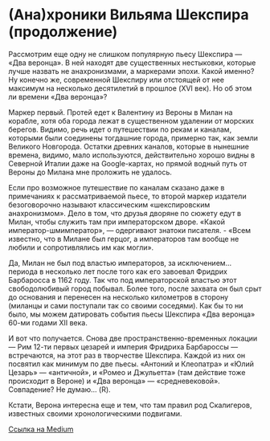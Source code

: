 # (Ана)хроники Вильяма Шекспира (продолжение)

Рассмотрим еще одну не слишком популярную пьесу Шекспира — «Два веронца». В ней находят две существенных нестыковки, которые лучше назвать не анахронизмами, а маркерами эпохи. Какой именно? Ну конечно же, современной Шекспиру или отстоящей от нее максимум на несколько десятилетий в прошлое (XVI век). Но об этом ли времени «Два веронца»?

Маркер первый. Протей едет к Валентину из Вероны в Милан на корабле, хотя оба города лежат в существенном удалении от морских берегов. Видимо, речь идет о путешествии по рекам и каналам, которыми были соединены тогдашние города, примерно так, как земли Великого Новгорода. Остатки древних каналов, которые в нынешние времена, видимо, мало используются, действительно хорошо видны в Северной Италии даже на Google-картах, но прямой водный путь от Вероны до Милана мне проложить не удалось.

Если про возможное путешествие по каналам сказано даже в примечаниях к рассматриваемой пьесе, то второй маркер издатели безоговорочно называют классическим «шекспировским анахронизмом». Дело в том, что друзья дворяне по сюжету едут в Милан, чтобы служить там при императорском дворе. «Какой император-шмимператор», — одергивают знатоки писателя. - «Всем известно, что в Милане был герцог, а императоров там вообще не любили и сопротивлялись им как могли».

Да, Милан не был под властью императоров, за исключением… периода в несколько лет после того как его завоевал Фридрих Барбаросса в 1162 году. Так что под императорской властью этот свободолюбивый город побывал. Более того, после захвата он был срыт до основания и перенесен на несколько километров в сторону (миланцы и сами поступали так со своими соседями). Как бы то ни было, мы можем датировать события пьесы Шекспира «Два веронца» 60-ми годами XII века.

И вот что получается. Снова две пространственно-временных локации — Рим 12-ти первых цезарей и империя Фридриха Барбароссы — встречаются, на этот раз в творчестве Шекспира. Каждой из них он посвятил как минимум по две пьесы. «Антоний и Клеопатра» и «Юлий Цезарь» — «античной», и «Ромео и Джульетта» (там действие тоже происходит в Вероне) и «Два веронца» — «средневековой». Совпадение? Не думаю… (R).

Кстати, Верона интересна еще и тем, что там правил род Скалигеров, известных своими хронологическими подвигами.

[Ссылка на Medium](https://yababay.medium.com/%D0%B0%D0%BD%D0%B0-%D1%85%D1%80%D0%BE%D0%BD%D0%B8%D0%BA%D0%B8-%D0%B2%D0%B8%D0%BB%D1%8C%D1%8F%D0%BC%D0%B0-%D1%88%D0%B5%D0%BA%D1%81%D0%BF%D0%B8%D1%80%D0%B0-%D0%BF%D1%80%D0%BE%D0%B4%D0%BE%D0%BB%D0%B6%D0%B5%D0%BD%D0%B8%D0%B5-2a3bf1967c87)
